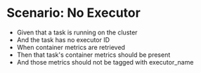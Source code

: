 # Scenario: No Executor

- Given that a task is running on the cluster
- And the task has no executor ID
- When container metrics are retrieved
- Then that task's container metrics should be present
- And those metrics should not be tagged with executor_name
